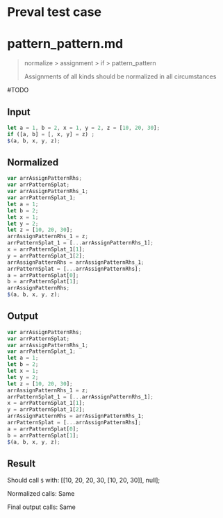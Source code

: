 # Preval test case

# pattern_pattern.md

> normalize > assignment > if > pattern_pattern
>
> Assignments of all kinds should be normalized in all circumstances

#TODO

## Input

`````js filename=intro
let a = 1, b = 2, x = 1, y = 2, z = [10, 20, 30];
if ([a, b] = [, x, y] = z) ;
$(a, b, x, y, z);
`````

## Normalized

`````js filename=intro
var arrAssignPatternRhs;
var arrPatternSplat;
var arrAssignPatternRhs_1;
var arrPatternSplat_1;
let a = 1;
let b = 2;
let x = 1;
let y = 2;
let z = [10, 20, 30];
arrAssignPatternRhs_1 = z;
arrPatternSplat_1 = [...arrAssignPatternRhs_1];
x = arrPatternSplat_1[1];
y = arrPatternSplat_1[2];
arrAssignPatternRhs = arrAssignPatternRhs_1;
arrPatternSplat = [...arrAssignPatternRhs];
a = arrPatternSplat[0];
b = arrPatternSplat[1];
arrAssignPatternRhs;
$(a, b, x, y, z);
`````

## Output

`````js filename=intro
var arrAssignPatternRhs;
var arrPatternSplat;
var arrAssignPatternRhs_1;
var arrPatternSplat_1;
let a = 1;
let b = 2;
let x = 1;
let y = 2;
let z = [10, 20, 30];
arrAssignPatternRhs_1 = z;
arrPatternSplat_1 = [...arrAssignPatternRhs_1];
x = arrPatternSplat_1[1];
y = arrPatternSplat_1[2];
arrAssignPatternRhs = arrAssignPatternRhs_1;
arrPatternSplat = [...arrAssignPatternRhs];
a = arrPatternSplat[0];
b = arrPatternSplat[1];
$(a, b, x, y, z);
`````

## Result

Should call `$` with:
[[10, 20, 20, 30, [10, 20, 30]], null];

Normalized calls: Same

Final output calls: Same
